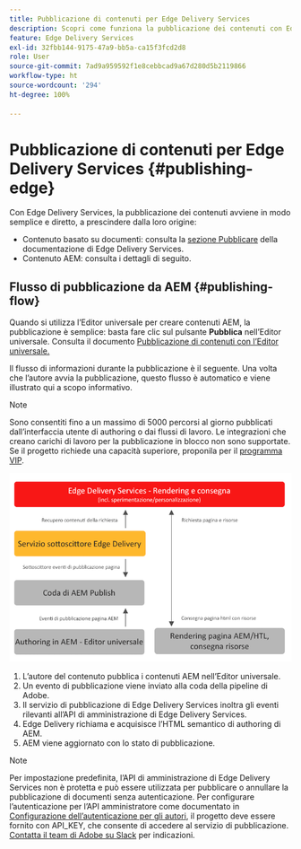 ```yaml
---
title: Pubblicazione di contenuti per Edge Delivery Services
description: Scopri come funziona la pubblicazione dei contenuti con Edge Delivery Services e come pubblicare contenuti AEM con Edge Delivery Services.
feature: Edge Delivery Services
exl-id: 32fbb144-9175-47a9-bb5a-ca15f3fcd2d8
role: User
source-git-commit: 7ad9a959592f1e8cebbcad9a67d280d5b2119866
workflow-type: ht
source-wordcount: '294'
ht-degree: 100%

---
```



# Pubblicazione di contenuti per Edge Delivery Services {#publishing-edge}

Con Edge Delivery Services, la pubblicazione dei contenuti avviene in modo semplice e diretto, a prescindere dalla loro origine:

* Contenuto basato su documenti: consulta la [sezione Pubblicare](/help/edge/docs/authoring.md) della documentazione di Edge Delivery Services.
* Contenuto AEM: consulta i dettagli di seguito.

## Flusso di pubblicazione da AEM {#publishing-flow}

Quando si utilizza l’Editor universale per creare contenuti AEM, la pubblicazione è semplice: basta fare clic sul pulsante **Pubblica** nell’Editor universale. Consulta il documento [Pubblicazione di contenuti con l’Editor universale.](/help/sites-cloud/authoring/universal-editor/publishing.md)

Il flusso di informazioni durante la pubblicazione è il seguente. Una volta che l’autore avvia la pubblicazione, questo flusso è automatico e viene illustrato qui a scopo informativo.

>[!NOTE]
>
>Sono consentiti fino a un massimo di 5000 percorsi al giorno pubblicati dall’interfaccia utente di authoring o dai flussi di lavoro. Le integrazioni che creano carichi di lavoro per la pubblicazione in blocco non sono supportate. Se il progetto richiede una capacità superiore, proponila per il [programma VIP](https://www.aem.live/vip/intake).

![Flusso di informazioni durante la pubblicazione da AEM a Edge Delivery Services](assets/publishing-flow.png)

1. L’autore del contenuto pubblica i contenuti AEM nell’Editor universale.
1. Un evento di pubblicazione viene inviato alla coda della pipeline di Adobe.
1. Il servizio di pubblicazione di Edge Delivery Services inoltra gli eventi rilevanti all’API di amministrazione di Edge Delivery Services.
1. Edge Delivery richiama e acquisisce l’HTML semantico di authoring di AEM.
1. AEM viene aggiornato con lo stato di pubblicazione.

>[!NOTE]
>
>Per impostazione predefinita, l’API di amministrazione di Edge Delivery Services non è protetta e può essere utilizzata per pubblicare o annullare la pubblicazione di documenti senza autenticazione. Per configurare l’autenticazione per l’API amministratore come documentato in [Configurazione dell’autenticazione per gli autori](https://www.aem.live/docs/authentication-setup-authoring), il progetto deve essere fornito con API_KEY, che consente di accedere al servizio di pubblicazione. [Contatta il team di Adobe su Slack](/help/edge/docs/slack.md) per indicazioni.

